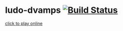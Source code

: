 # ludo-dvamps  [![Build Status](https://travis-ci.org/dhanushaLanda/ludo-dvamps.svg?branch=master)](https://travis-ci.org/dhanushaLanda/ludo-dvamps.svg?branch=master)


[click to play online](https://ludo-dvamps.herokuapp.com)
